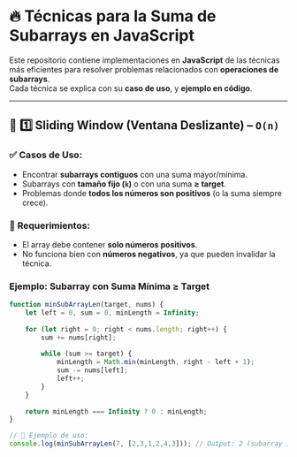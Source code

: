 # 🔥 Técnicas para la Suma de Subarrays en JavaScript

Este repositorio contiene implementaciones en **JavaScript** de las técnicas más eficientes para resolver problemas relacionados con **operaciones de subarrays**.  
Cada técnica se explica con su **caso de uso**, y **ejemplo en código**.

---

## 📌 1️⃣ Sliding Window (Ventana Deslizante) – `O(n)`

### ✅ **Casos de Uso:**  
- Encontrar **subarrays contiguos** con una suma mayor/mínima.  
- Subarrays con **tamaño fijo (`k`)** o con una suma **≥ target**.  
- Problemas donde **todos los números son positivos** (o la suma siempre crece).  

### 🚨 **Requerimientos:**  
- El array debe contener **solo números positivos**.  
- No funciona bien con **números negativos**, ya que pueden invalidar la técnica.  

### **Ejemplo: Subarray con Suma Mínima ≥ Target**
```js
function minSubArrayLen(target, nums) {
    let left = 0, sum = 0, minLength = Infinity;
    
    for (let right = 0; right < nums.length; right++) {
        sum += nums[right]; 
        
        while (sum >= target) {
            minLength = Math.min(minLength, right - left + 1);
            sum -= nums[left]; 
            left++;
        }
    }
    
    return minLength === Infinity ? 0 : minLength;
}

// 🔹 Ejemplo de uso:
console.log(minSubArrayLen(7, [2,3,1,2,4,3])); // Output: 2 (subarray [4,3])
